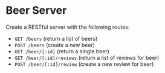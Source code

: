 # Beer Server

Create a RESTful server with the following routes:
- `GET /beers` (return a list of beers)
- `POST /beers` (create a new beer)
- `GET /beer/[:id]` (return a single beer)
- `GET /beer/[:id]/reviews` (return a list of reviews for beer)
- `POST /beer/[:id]/review` (create a new review for beer)
